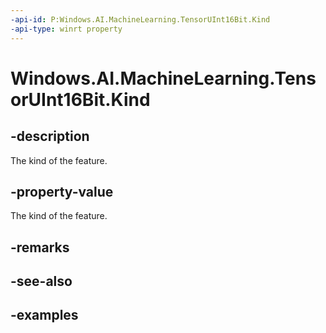 ```yaml
---
-api-id: P:Windows.AI.MachineLearning.TensorUInt16Bit.Kind
-api-type: winrt property
---
```


<!-- Property syntax.
public LearningModelFeatureKind Kind { get; }
-->

# Windows.AI.MachineLearning.TensorUInt16Bit.Kind

## -description
The kind of the feature.

## -property-value
The kind of the feature.

## -remarks

## -see-also

## -examples
